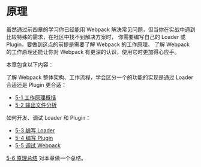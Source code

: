 # 原理
虽然通过前四章的学习你已经能用 Webpack 解决常见问题，但当你在实战中遇到比较特殊的需求，在社区中找不到解决方案时，
你需要编写自己的 Loader 或 Plugin，要做到这点的前提是需要了解 Webpack 的工作原理。
了解 Webpack 的工作原理还能让你对 Webpack 有更深的认识，使用它时更加得心应手。

本章包含以下内容：

了解 Webpack 整体架构、工作流程，学会区分一个的功能的实现是通过 Loader 合适还是 Plugin 更合适： 
- [5-1 工作原理概括](5-1工作原理概括.md)
- [5-2 输出文件分析](5-2输出文件分析.md)

如何开发、调试 Loader 和 Plugin：
- [5-3 编写 Loader](5-3编写Loader.md)
- [5-4 编写 Plugin](5-4编写Plugin.md)
- [5-5 调试 Webpack](5-5调试Webpack.md)

[5-6 原理总结](5-6原理总结.md) 对本章做一个总结。

